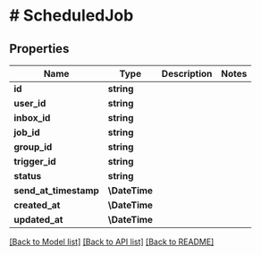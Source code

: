 # # ScheduledJob

## Properties

Name | Type | Description | Notes
------------ | ------------- | ------------- | -------------
**id** | **string** |  |
**user_id** | **string** |  |
**inbox_id** | **string** |  |
**job_id** | **string** |  |
**group_id** | **string** |  |
**trigger_id** | **string** |  |
**status** | **string** |  |
**send_at_timestamp** | **\DateTime** |  |
**created_at** | **\DateTime** |  |
**updated_at** | **\DateTime** |  |

[[Back to Model list]](../../README#models) [[Back to API list]](../../README#endpoints) [[Back to README]](../../README)

